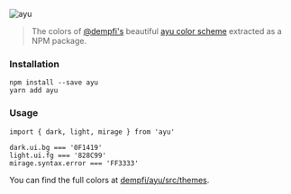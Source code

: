 ![ayu](http://i.imgur.com/b3etBQX.png)

> The colors of [@dempfi's](https://github.com/dempfi) beautiful [ayu color scheme](https://github.com/dempfi/ayu) extracted as a NPM package.

### Installation

```
npm install --save ayu
yarn add ayu
```

### Usage

```JS
import { dark, light, mirage } from 'ayu'

dark.ui.bg === '0F1419'
light.ui.fg === '828C99'
mirage.syntax.error === 'FF3333'
```

You can find the full colors at [dempfi/ayu/src/themes](https://github.com/dempfi/ayu/blob/master/src/themes).
